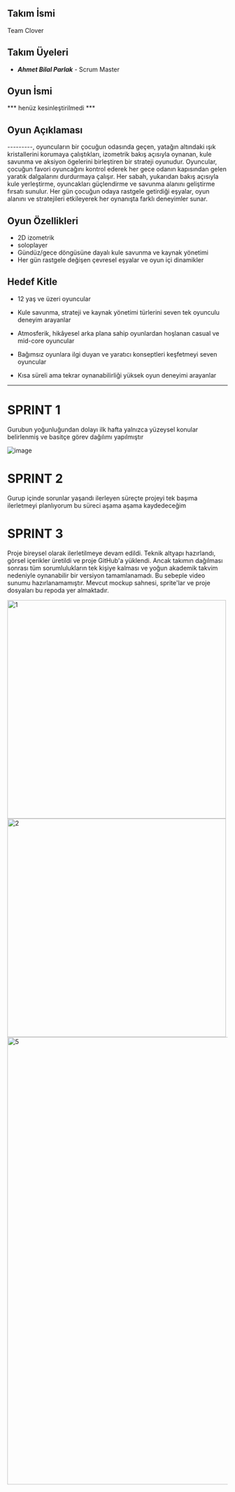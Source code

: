 ## Takım İsmi
Team Clover 
## Takım Üyeleri
- ***Ahmet Bilal Parlak*** - Scrum Master

## Oyun İsmi
*** henüz kesinleştirilmedi ***

## Oyun Açıklaması
---------, oyuncuların bir çocuğun odasında geçen, yatağın altındaki ışık kristallerini korumaya çalıştıkları, izometrik bakış açısıyla oynanan, kule savunma ve aksiyon ögelerini birleştiren bir strateji oyunudur. Oyuncular, çocuğun favori oyuncağını kontrol ederek her gece odanın kapısından gelen yaratık dalgalarını durdurmaya çalışır. Her sabah, yukarıdan bakış açısıyla kule yerleştirme, oyuncakları güçlendirme ve savunma alanını geliştirme fırsatı sunulur. Her gün çocuğun odaya rastgele getirdiği eşyalar, oyun alanını ve stratejileri etkileyerek her oynanışta farklı deneyimler sunar.

## Oyun Özellikleri
- 2D izometrik
- soloplayer
- Gündüz/gece döngüsüne dayalı kule savunma ve kaynak yönetimi
- Her gün rastgele değişen çevresel eşyalar ve oyun içi dinamikler

## Hedef Kitle

- 12 yaş ve üzeri oyuncular

- Kule savunma, strateji ve kaynak yönetimi türlerini seven tek oyunculu deneyim arayanlar

- Atmosferik, hikâyesel arka plana sahip oyunlardan hoşlanan casual ve mid-core oyuncular

- Bağımsız oyunlara ilgi duyan ve yaratıcı konseptleri keşfetmeyi seven oyuncular

- Kısa süreli ama tekrar oynanabilirliği yüksek oyun deneyimi arayanlar

---
# **SPRINT 1**
Gurubun yoğunluğundan dolayı ilk hafta yalnızca yüzeysel konular belirlenmiş ve basitçe görev dağılımı yapılmıştır

![image](https://github.com/user-attachments/assets/4867df95-972b-4508-9d40-d020527d67a5)

# **SPRINT 2** 
Gurup içinde sorunlar yaşandı ilerleyen süreçte projeyi tek başıma ilerletmeyi planlıyorum bu süreci aşama aşama kaydedeceğim

# **SPRINT 3**
Proje bireysel olarak ilerletilmeye devam edildi. Teknik altyapı hazırlandı, görsel içerikler üretildi ve proje GitHub'a yüklendi. Ancak takımın dağılması sonrası tüm sorumlulukların tek kişiye kalması ve yoğun akademik takvim nedeniyle oynanabilir bir versiyon tamamlanamadı. Bu sebeple video sunumu hazırlanamamıştır. Mevcut mockup sahnesi, sprite'lar ve proje dosyaları bu repoda yer almaktadır.

<img width="500" height="500" alt="1" src="https://github.com/user-attachments/assets/e271bf6d-19ff-4674-8511-b3a74ee027db" />

<img width="500" height="500" alt="2" src="https://github.com/user-attachments/assets/01823a96-edc1-4fbc-917e-d1c4c1359f88" />

<img width="1024" height="1024" alt="5" src="https://github.com/user-attachments/assets/704a16b9-e6e9-4c46-9e2f-a36b54cb7fc1" />
